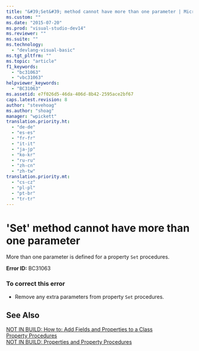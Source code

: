 ```yaml
---
title: "&#39;Set&#39; method cannot have more than one parameter | Microsoft Docs"
ms.custom: ""
ms.date: "2015-07-20"
ms.prod: "visual-studio-dev14"
ms.reviewer: ""
ms.suite: ""
ms.technology: 
  - "devlang-visual-basic"
ms.tgt_pltfrm: ""
ms.topic: "article"
f1_keywords: 
  - "bc31063"
  - "vbc31063"
helpviewer_keywords: 
  - "BC31063"
ms.assetid: e7f026d5-46da-406d-8b42-2595ace2bf67
caps.latest.revision: 8
author: "stevehoag"
ms.author: "shoag"
manager: "wpickett"
translation.priority.ht: 
  - "de-de"
  - "es-es"
  - "fr-fr"
  - "it-it"
  - "ja-jp"
  - "ko-kr"
  - "ru-ru"
  - "zh-cn"
  - "zh-tw"
translation.priority.mt: 
  - "cs-cz"
  - "pl-pl"
  - "pt-br"
  - "tr-tr"
---
```

# &#39;Set&#39; method cannot have more than one parameter
More than one parameter is defined for a property `Set` procedures.  
  
 **Error ID:** BC31063  
  
### To correct this error  
  
-   Remove any extra parameters from property `Set` procedures.  
  
## See Also  
 [NOT IN BUILD: How to: Add Fields and Properties to a Class](http://msdn.microsoft.com/en-us/ae53f61b-3abc-413e-8931-703c5f5e8fc2)   
 [Property Procedures](../../visual-basic/language-reference/procedures/property-procedures.md)   
 [NOT IN BUILD: Properties and Property Procedures](http://msdn.microsoft.com/en-us/23e2a1ec-7e9d-4109-8940-c703d981077b)